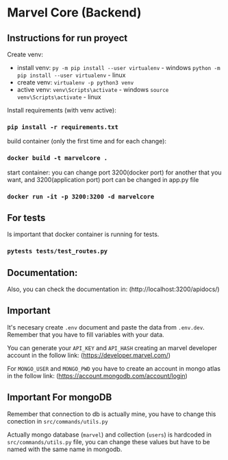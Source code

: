 # Marvel Core (Backend)

## Instructions for run proyect

Create venv:
- install venv:
`py -m pip install --user virtualenv` - windows
`python -m pip install --user virtualenv` - linux
- create venv:
`virtualenv -p python3 venv`
- active venv:
`venv\Scripts\activate` - windows
`source venv\Scripts\activate` - linux

Install requirements (with venv active):

### `pip install -r requirements.txt`

build container (only the first time and for each change):

### `docker build -t marvelcore .`

start container:
you can change port 3200(docker port) for another that you want,
and 3200(application port) port can be changed in app.py file

### `docker run -it -p 3200:3200 -d marvelcore`

## For tests

Is important that docker container is running for tests.

### `pytests tests/test_routes.py`

## Documentation:
Also, you can check the documentation in:
(http://localhost:3200/apidocs/)

## Important

It's necesary create `.env` document and paste the data from `.env.dev`. Remember that you have to fill variables with your data.

You can generate your `API_KEY` and `API_HASH` creating an marvel developer account in the follow link: (https://developer.marvel.com/)

For `MONGO_USER` and `MONGO_PWD` you have to create an account in mongo atlas in the follow link: (https://account.mongodb.com/account/login)

## Important For mongoDB

Remember that connection to db is actually mine, you have to change this conection in `src/commands/utils.py`

Actually mongo database (`marvel`) and collection (`users`) is hardcoded in `src/commands/utils.py` file, you can change these values but have to be named with the same name in mongodb.



